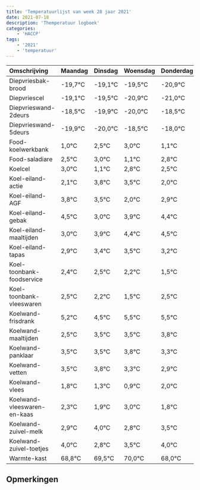 ```yaml
---
title: 'Temperatuurlijst van week 28 jaar 2021'
date: 2021-07-18
description: 'Themperatuur logboek'
categories:
    - 'HACCP'
tags:
    - '2021'
    - 'temperatuur'
---
```

|Omschrijving|Maandag|Dinsdag|Woensdag|Donderdag|Vrijdag|Zaterdag|Zondag|
|:---|:---|:---|:---|:---|:---|:---|:---|
|Diepvriesbak-brood|-19,7°C|-19,1°C|-19,5°C|-20,9°C|-21,0°C|-19,5°C|-19,0°C|
|Diepvriescel|-19,1°C|-19,5°C|-20,9°C|-21,0°C|-19,5°C|-19,0°C|-20,9°C|
|Diepvrieswand-2deurs|-18,5°C|-19,9°C|-20,0°C|-18,5°C|-18,0°C|-19,9°C|-18,2°C|
|Diepvrieswand-5deurs|-19,9°C|-20,0°C|-18,5°C|-18,0°C|-19,9°C|-18,2°C|-18,5°C|
|Food-koelwerkbank|1,0°C|2,5°C|3,0°C|1,1°C|2,8°C|2,5°C|1,0°C|
|Food-saladiare|2,5°C|3,0°C|1,1°C|2,8°C|2,5°C|1,0°C|1,9°C|
|Koelcel|3,0°C|1,1°C|2,8°C|2,5°C|1,0°C|1,9°C|2,4°C|
|Koel-eiland-actie|2,1°C|3,8°C|3,5°C|2,0°C|2,9°C|3,4°C|3,5°C|
|Koel-eiland-AGF|3,8°C|3,5°C|2,0°C|2,9°C|3,4°C|3,5°C|3,2°C|
|Koel-eiland-gebak|4,5°C|3,0°C|3,9°C|4,4°C|4,5°C|4,2°C|3,5°C|
|Koel-eiland-maaltijden|3,0°C|3,9°C|4,4°C|4,5°C|4,2°C|3,5°C|4,5°C|
|Koel-eiland-tapas|2,9°C|3,4°C|3,5°C|3,2°C|2,5°C|3,5°C|3,5°C|
|Koel-toonbank-foodservice|2,4°C|2,5°C|2,2°C|1,5°C|2,5°C|2,5°C|2,8°C|
|Koel-toonbank-vleeswaren|2,5°C|2,2°C|1,5°C|2,5°C|2,5°C|2,8°C|2,3°C|
|Koelwand-frisdrank|5,2°C|4,5°C|5,5°C|5,5°C|5,8°C|5,3°C|4,9°C|
|Koelwand-maaltijden|2,5°C|3,5°C|3,5°C|3,8°C|3,3°C|2,9°C|4,0°C|
|Koelwand-panklaar|3,5°C|3,5°C|3,8°C|3,3°C|2,9°C|4,0°C|2,8°C|
|Koelwand-vetten|3,5°C|3,8°C|3,3°C|2,9°C|4,0°C|2,8°C|3,5°C|
|Koelwand-vlees|1,8°C|1,3°C|0,9°C|2,0°C|0,8°C|1,5°C|2,0°C|
|Koelwand-vleeswaren-en-kaas|2,3°C|1,9°C|3,0°C|1,8°C|2,5°C|3,0°C|1,0°C|
|Koelwand-zuivel-melk|2,9°C|4,0°C|2,8°C|3,5°C|4,0°C|2,0°C|2,0°C|
|Koelwand-zuivel-toetjes|4,0°C|2,8°C|3,5°C|4,0°C|2,0°C|2,0°C|3,9°C|
|Warmte-kast|68,8°C|69,5°C|70,0°C|68,0°C|68,0°C|69,9°C|70,0°C|

## Opmerkingen



